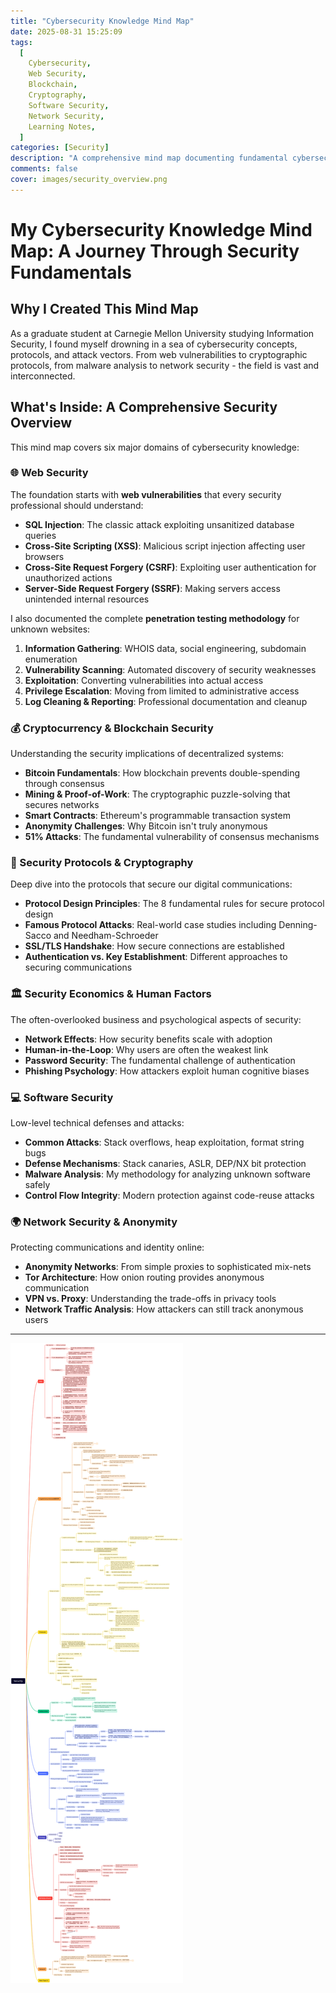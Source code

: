 ```yaml
---
title: "Cybersecurity Knowledge Mind Map"
date: 2025-08-31 15:25:09
tags:
  [
    Cybersecurity,
    Web Security,
    Blockchain,
    Cryptography,
    Software Security,
    Network Security,
    Learning Notes,
  ]
categories: [Security]
description: "A comprehensive mind map documenting fundamental cybersecurity concepts from web vulnerabilities to blockchain security, created during my graduate studies at Carnegie Mellon University"
comments: false
cover: images/security_overview.png
---
```


# My Cybersecurity Knowledge Mind Map: A Journey Through Security Fundamentals

## Why I Created This Mind Map

As a graduate student at Carnegie Mellon University studying Information Security, I found myself drowning in a sea of cybersecurity concepts, protocols, and attack vectors. From web vulnerabilities to cryptographic protocols, from malware analysis to network security - the field is vast and interconnected.

## What's Inside: A Comprehensive Security Overview

This mind map covers six major domains of cybersecurity knowledge:

### 🌐 Web Security

The foundation starts with **web vulnerabilities** that every security professional should understand:

- **SQL Injection**: The classic attack exploiting unsanitized database queries
- **Cross-Site Scripting (XSS)**: Malicious script injection affecting user browsers
- **Cross-Site Request Forgery (CSRF)**: Exploiting user authentication for unauthorized actions
- **Server-Side Request Forgery (SSRF)**: Making servers access unintended internal resources

I also documented the complete **penetration testing methodology** for unknown websites:

1. **Information Gathering**: WHOIS data, social engineering, subdomain enumeration
2. **Vulnerability Scanning**: Automated discovery of security weaknesses
3. **Exploitation**: Converting vulnerabilities into actual access
4. **Privilege Escalation**: Moving from limited to administrative access
5. **Log Cleaning & Reporting**: Professional documentation and cleanup

### 💰 Cryptocurrency & Blockchain Security

Understanding the security implications of decentralized systems:

- **Bitcoin Fundamentals**: How blockchain prevents double-spending through consensus
- **Mining & Proof-of-Work**: The cryptographic puzzle-solving that secures networks
- **Smart Contracts**: Ethereum's programmable transaction system
- **Anonymity Challenges**: Why Bitcoin isn't truly anonymous
- **51% Attacks**: The fundamental vulnerability of consensus mechanisms

### 🔐 Security Protocols & Cryptography

Deep dive into the protocols that secure our digital communications:

- **Protocol Design Principles**: The 8 fundamental rules for secure protocol design
- **Famous Protocol Attacks**: Real-world case studies including Denning-Sacco and Needham-Schroeder
- **SSL/TLS Handshake**: How secure connections are established
- **Authentication vs. Key Establishment**: Different approaches to securing communications

### 🏛️ Security Economics & Human Factors

The often-overlooked business and psychological aspects of security:

- **Network Effects**: How security benefits scale with adoption
- **Human-in-the-Loop**: Why users are often the weakest link
- **Password Security**: The fundamental challenge of authentication
- **Phishing Psychology**: How attackers exploit human cognitive biases

### 💻 Software Security

Low-level technical defenses and attacks:

- **Common Attacks**: Stack overflows, heap exploitation, format string bugs
- **Defense Mechanisms**: Stack canaries, ASLR, DEP/NX bit protection
- **Malware Analysis**: My methodology for analyzing unknown software safely
- **Control Flow Integrity**: Modern protection against code-reuse attacks

### 🌍 Network Security & Anonymity

Protecting communications and identity online:

- **Anonymity Networks**: From simple proxies to sophisticated mix-nets
- **Tor Architecture**: How onion routing provides anonymous communication
- **VPN vs. Proxy**: Understanding the trade-offs in privacy tools
- **Network Traffic Analysis**: How attackers can still track anonymous users

---

![sec_overview](security-overview/hateSecurity.svg)
